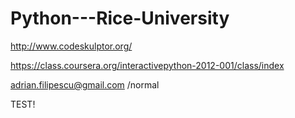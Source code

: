 Python---Rice-University
========================

http://www.codeskulptor.org/

https://class.coursera.org/interactivepython-2012-001/class/index

adrian.filipescu@gmail.com
/normal

TEST!
